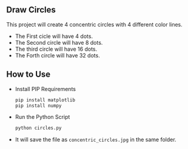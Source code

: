 ## Draw Circles

This project will create 4 concentric circles with 4 different color lines.

- The First cicle will have 4 dots.
- The Second circle will have 8 dots.
- The third circle will have 16 dots.
- The Forth circle will have 32 dots.

## How to Use

- Install PIP Requirements

    ```cmd
    pip install matplotlib
    pip install numpy
    ```

- Run the Python Script

    ```cmd
    python circles.py
    ```

- It will save the file as `concentric_circles.jpg` in the same folder.
